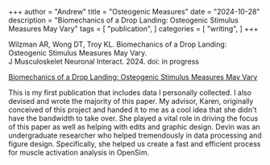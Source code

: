 +++
author = "Andrew"
title = "Osteogenic Measures"
date = "2024-10-28"
description = "Biomechanics of a Drop Landing: Osteogenic Stimulus Measures May Vary"
tags = [
    "publication",
]
categories = [
    "writing",
]
+++


Wilzman AR, Wong DT, Troy KL. Biomechanics of a Drop Landing: Osteogenic Stimulus Measures May Vary.<br> 
J Musculoskelet Neuronal Interact. 2024.
doi: in progress

[Biomechanics of a Drop Landing: Osteogenic Stimulus Measures May Vary](https://www.ismni.org/jmni/accepted/JMNI_24M-07-115.pdf)

This is my first publication that includes data I personally collected. I also devised and wrote the majority
of this paper. My advisor, Karen, originally conceived of this project and handed it to me as a cool
idea that she didn't have the bandwidth to take over. She played a vital role in driving the focus
of this paper as well as helping with edits and graphic design. Devin was an undergraduate researcher 
who helped tremendously in data processing and figure design. Specifically, she helped us create a fast
and efficient process for muscle activation analysis in OpenSim.